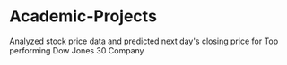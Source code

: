 # Academic-Projects
Analyzed stock price data and predicted next day's closing price for Top performing Dow Jones 30 Company 

